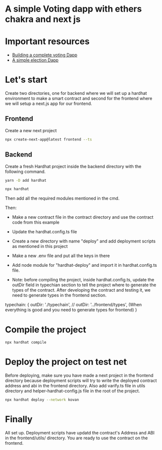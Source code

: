 # A simple Voting dapp with ethers chakra and next js

# Important resources
- [Building a complete voting Dapp](https://livebook.manning.com/book/building-ethereum-dapps/chapter-12)
- [A simple election Dapp](https://www.dappuniversity.com/articles/the-ultimate-ethereum-dapp-tutorial)

# Let's start

Create two directories, one for backend where we will set up a hardhat environment to make a smart contract and second for the frontend where we will setup a next.js app for our frontend. 


## Frontend

Create a new next project

```bash
npx create-next-app@latest frontend --ts
```


## Backend

Create a fresh Hardhat project inside the backend directory with the following command. 

```bash
yarn -D add hardhat
```

```bash
npx hardhat
```
Then add all the required modules mentioned in the cmd.

Then:
- Make a new contract file in the contract directory and use the contract code from this example
- Update the hardhat.config.ts file
- Create a new directory with name "deploy" and add deployment scripts as mentioned in this project
- Make a new .env file and put all the keys in there
- Add node module for "hardhat-deploy" and import it in hardhat.config.ts file. 

- Note: before compiling the project, inside hardhat.config.ts, update the outDir field in typechian section to tell the project where to generate the types of the contract. After developing the contract and testing it, we need to generate types in the frontend section.

typechain: {
    outDir: './typechain',
    // outDir: '../frontend/types',      (When everything is good and you need to generate types for frontend)
}

# Compile the project


```bash
npx hardhat compile
```

# Deploy the project on test net
Before deploying, make sure you have made a next project in the frontend directory because deployment scripts will try to write the deployed contract address and abi in the frontend directory. Also add varify.ts file in utils directory and helper-hardhat-config.js file in the root of the project.

```bash
npx hardhat deploy --network kovan
```

# Finally
All set up. Deployment scripts have updatd the contract's Address and ABI in the frontend/utils/ directory. You are ready to use the contract on the frontend. 




